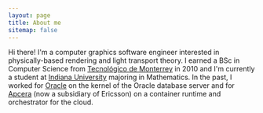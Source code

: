 ```yaml
---
layout: page
title: About me
sitemap: false
---
```


Hi there! I'm a computer graphics software engineer interested in physically-based rendering and light transport theory. I earned a BSc in Computer Science from [Tecnológico de Monterrey](https://tec.mx/en) in 2010 and I'm currently a student at [Indiana University](https://www.iu.edu/index.html) majoring in Mathematics. In the past, I worked for [Oracle](https://www.oracle.com/index.html) on the kernel of the Oracle database server and for [Apcera](https://en.wikipedia.org/wiki/Apcera) (now a subsidiary of Ericsson) on a container runtime and orchestrator for the cloud.